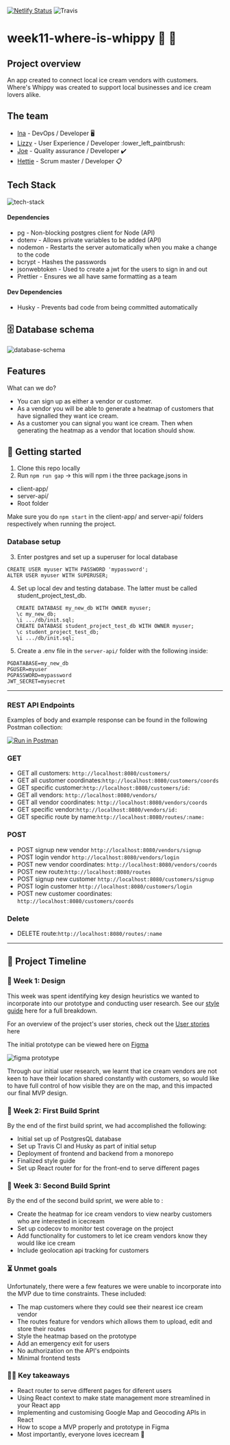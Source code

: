 [![Netlify Status](https://api.netlify.com/api/v1/badges/0e9d253d-58de-49ca-8655-8be52752a91b/deploy-status)](https://app.netlify.com/sites/where-is-whippy/deploys)
![Travis](https://travis-ci.com/fac19/week11-where-is-whippy.svg?branch=master)

# week11-where-is-whippy :icecream: :truck: 

## Project overview

An app created to connect local ice cream vendors with customers. Where's Whippy was created to support local businesses and ice cream lovers alike.

## The team

- [Ina](https://github.com/itsina96) - DevOps / Developer :desktop_computer: 
- [Lizzy](https://github.com/lizzy-j) - User Experience / Developer :lower_left_paintbrush: 
- [Joe](https://github.com/joepock123) - Quality assurance / Developer :heavy_check_mark: 
- [Hettie](https://github.com/HettieM) - Scrum master / Developer :clipboard: 

## Tech Stack
![tech-stack](https://i.imgur.com/Iw9D8vT.png)

#### Dependencies
- pg - Non-blocking postgres client for Node (API)
- dotenv - Allows private variables to be added (API)
- nodemon - Restarts the server automatically when you make a change to the code
- bcrypt - Hashes the passwords
- jsonwebtoken - Used to create a jwt for the users to sign in and out
- Prettier - Ensures we all have same formatting as a team

#### Dev Dependencies

- Husky - Prevents bad code from being committed automatically

## 🗄️ Database schema

![database-schema](https://i.imgur.com/8sCeOdk.png)

## Features
What can we do?

- You can sign up as either a vendor or customer.
- As a vendor you will be able to generate a heatmap of customers that have signalled they want ice cream.
- As a customer you can signal you want ice cream. Then when generating the heatmap as a vendor that location should show.



## 🏁 Getting started
1. Clone this repo locally
2. Run `npm run gap` → this will npm i the three package.jsons in

- client-app/
- server-api/
- Root folder 

Make sure you do `npm start` in the client-app/ and server-api/ folders respectively when running the project.

### Database setup

3. Enter postgres and set up a superuser for local database

```
CREATE USER myuser WITH PASSWORD 'mypassword';
ALTER USER myuser WITH SUPERUSER;
```

4. Set up local dev and testing database. The latter must be called student_project_test_db.

```
   CREATE DATABASE my_new_db WITH OWNER myuser;
   \c my_new_db;
   \i .../db/init.sql;
   CREATE DATABASE student_project_test_db WITH OWNER myuser;
   \c student_project_test_db;
   \i .../db/init.sql;
```

5. Create a .env file in the `server-api/` folder with the following inside:

```
PGDATABASE=my_new_db
PGUSER=myuser
PGPASSWORD=mypassword
JWT_SECRET=mysecret
```

---



### REST API Endpoints

Examples of body and example response can be found in the following Postman collection:

[![Run in Postman](https://run.pstmn.io/button.svg)](https://app.getpostman.com/run-collection/49b550d2bcb9bb2c74a7)

### GET


- GET all customers: `http://localhost:8080/customers/`
- GET all customer coordinates:`http://localhost:8080/customers/coords`
- GET specific customer:`http://localhost:8080/customers/id:`
- GET all vendors: `http://localhost:8080/vendors/`
- GET all vendor coordinates: `http://localhost:8080/vendors/coords`
- GET specific vendor:`http://localhost:8080/vendors/id:`
- GET specific route by name:`http://localhost:8080/routes/:name:`

### POST
- POST signup new vendor `http://localhost:8080/vendors/signup`
- POST login vendor `http://localhost:8080/vendors/login`
- POST new vendor coordinates: `http://localhost:8080/vendors/coords`
- POST new route:`http://localhost:8080/routes`
- POST signup new customer `http://localhost:8080/customers/signup`
- POST login customer `http://localhost:8080/customers/login`
- POST new customer coordinates: `http://localhost:8080/customers/coords`

### Delete
- DELETE route:`http://localhost:8080/routes/:name`


---

## 📆 Project Timeline
### 🎨 Week 1: Design 
This week was spent identifying key design heuristics we wanted to incorporate into our prototype and conducting user research. See our [style guide](https://github.com/fac19/week11-where-is-whippy/issues/1) here for a full breakdown.

For an overview of the project's user stories, check out the [User stories](https://github.com/fac19/week11-where-is-whippy/issues/3) here

The initial prototype can be viewed here on [Figma](https://www.figma.com/file/f0sE0BrQhChujnQJwxKpAz/Ice-Cream?node-id=0%3A1)

![figma prototype](https://i.imgur.com/E0INPni.png)


Through our initial user research, we learnt that ice cream vendors are not keen to have their location shared constantly with customers, so would like to have full control of how visible they are on the map, and this impacted our final MVP design.



### 🔧 Week 2: First Build Sprint
By the end of the first build sprint, we had accomplished the following:
* Initial set up of PostgresQL database
* Set up Travis CI and Husky as part of initial setup
* Deployment of frontend and backend from a monorepo
* Finalized style guide
* Set up React router for for the front-end to serve different pages


### 🔨 Week 3: Second Build Sprint
By the end of the second build sprint, we were able to :
* Create the heatmap for ice cream vendors to view nearby customers who are interested in icecream
* Set up codecov to monitor test coverage on the project
* Add functionality for customers to let ice cream vendors know they would like ice cream
* Include geolocation api tracking for customers


### ⏳ Unmet goals
Unfortunately, there were a few features we were unable to incorporate into the MVP due to time constraints. These included:
* The map customers where they could see their nearest ice cream vendor
* The routes feature for vendors which allows them to upload, edit and store their routes
* Style the heatmap based on the prototype
* Add an emergency exit for users
* No authorization on the API's endpoints
* Minimal frontend tests

### 👨‍🏫 Key takeaways
* React router to serve different pages for diferent users
* Using React context to make state management more streamlined in your React app
* Implementing and customising Google Map and Geocoding APIs in React
* How to scope a MVP properly and prototype in Figma
* Most importantly, everyone loves icecream :icecream: 
